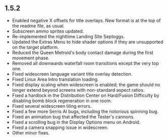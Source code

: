 ## 1.5.2
- Enabled negative X offsets for title overlays. New format is at the top of the readme file, as usual.
- Subscreen ammo sprites updated.
- Re-implemented the nighttime Landing Site Septoggs.
- Updated the Extras Menu to hide shader options if they are unsupported on the target platform.
- Reduced the Queen Metroid's body contact damage during the first movement phase.
- Removed all downwards waterfall room transitions except the very top one.
- Fixed widescreen language variant title overlay detection.
- Fixed Linux Area Intro translation loading.
- Fixed display scaling when widescreen is enabled; the game should no longer extend beyond screens with non-standard aspect ratios.
- Fixed a hardlock in the Distribution Center on Hard/Fusion Difficulty by disabling bomb block regeneration in one room.
- Fixed several widescreen tiling errors.
- Fixed a few more Serris AI bugs, including the notorious spinning bug.
- Fixed an animation bug that affected the Tester's cannons.
- Fixed a scrolling bug in the Display Options menu on Android.
- Fixed a camera snapping issue in widescreen.
- Other minor fixes.
